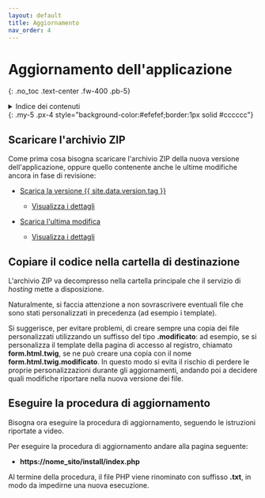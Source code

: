 ```yaml
---
layout: default
title: Aggiornamento
nav_order: 4
---
```


# Aggiornamento dell'applicazione
{: .no_toc .text-center .fw-400 .pb-5}

<details markdown="block">
  <summary>Indice dei contenuti</summary>
  {: .text-delta .text-center}
1. TOC
{:toc}
</details>
{: .my-5 .px-4 style="background-color:#efefef;border:1px solid #cccccc"}


## Scaricare l'archivio ZIP

Come prima cosa bisogna scaricare l'archivio ZIP
della nuova versione dell'applicazione, oppure quello contenente anche le ultime modifiche
ancora in fase di revisione:

  - [Scarica la versione {{ site.data.version.tag }}](https://github.com/trinko/giuaschool/releases/latest/download/giuaschool-release-latest.zip)
    - [Visualizza i dettagli](/latest-release.md)

  - [Scarica l'ultima modifica](https://github.com/trinko/giuaschool/releases/download/latest-build/giuaschool-build-latest.zip)
    - [Visualizza i dettagli](/latest-build.md)


## Copiare il codice nella cartella di destinazione

L'archivio ZIP va decompresso nella cartella principale che il servizio di _hosting_ mette a disposizione.

Naturalmente, si faccia attenzione a non sovrascrivere eventuali file che sono stati personalizzati in precedenza
(ad esempio i template).

Si suggerisce, per evitare problemi, di creare sempre una copia dei file personalizzati
utilizzando un suffisso del tipo **.modificato**: ad esempio, se si personalizza il template della
pagina di accesso al registro, chiamato **form.html.twig**, se ne può creare una copia
con il nome **form.html.twig.modificato**. In questo modo si evita il rischio di perdere
le proprie personalizzazioni durante gli aggiornamenti, andando poi a decidere
quali modifiche riportare nella nuova versione dei file.


## Eseguire la procedura di aggiornamento

Bisogna ora eseguire la procedura di aggiornamento, seguendo le istruzioni riportate a video.

Per eseguire la procedura di aggiornamento andare alla pagina seguente:
  - **https://nome_sito/install/index.php**

Al termine della procedura, il file PHP viene rinominato con suffisso **.txt**, in modo
da impedirne una nuova esecuzione.
